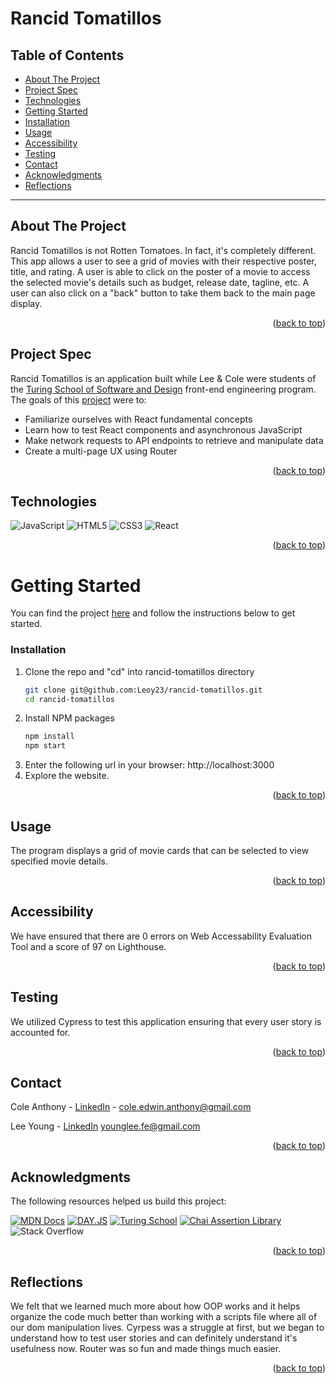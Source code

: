<a name="readme-top"></a>

# Rancid Tomatillos

## Table of Contents
- [About The Project](#about-the-project)
- [Project Spec](#project-spec)
- [Technologies](#technologies)
- [Getting Started](#getting-started)
- [Installation](#installation)
- [Usage](#usage)
- [Accessibility](#Accessibility)
- [Testing](#testing)
- [Contact](#contact)
- [Acknowledgments](#acknowledgments)
- [Reflections](#reflections)

---

## About The Project

Rancid Tomatillos is not Rotten Tomatoes. In fact, it's completely different. This app allows a user to see a grid of movies with their respective poster, title, and rating. A user is able to click on the poster of a movie to access the selected movie's details such as budget, release date, tagline, etc. A user can also click on a "back" button to take them back to the main page display.

<p align="right">(<a href="#readme-top">back to top</a>)</p>

## Project Spec
Rancid Tomatillos is an application built while Lee & Cole were students of the [Turing School of Software and Design](https://turing.edu/) front-end engineering program. The goals of this [project]([https://frontend.turing.edu/projects/module-3/rancid-tomatillos-v3.html]) were to:

* Familiarize ourselves with React fundamental concepts
* Learn how to test React components and asynchronous JavaScript
* Make network requests to API endpoints to retrieve and manipulate data
* Create a multi-page UX using Router

<p align="right">(<a href="#readme-top">back to top</a>)</p>

## Technologies
![JavaScript](https://img.shields.io/badge/javascript-%23323330.svg?style=for-the-badge&logo=javascript&logoColor=%23F7DF1E)
![HTML5](https://img.shields.io/badge/html5-%23E34F26.svg?style=for-the-badge&logo=html5&logoColor=white)
![CSS3](https://img.shields.io/badge/css3-%231572B6.svg?style=for-the-badge&logo=css3&logoColor=white)
![React](https://img.shields.io/badge/react-%2320232a.svg?style=for-the-badge&logo=react&logoColor=%2361DAFB)

<p align="right">(<a href="#readme-top">back to top</a>)</p>

<!-- GETTING STARTED -->
# Getting Started
You can find the project [here](https://github.com/Leoy23/rancid-tomatillos.git) and follow the instructions below to get started.
  

### Installation
1. Clone the repo and "cd" into rancid-tomatillos directory
   ```sh
   git clone git@github.com:Leoy23/rancid-tomatillos.git
   cd rancid-tomatillos
   ```
2. Install NPM packages
   ```sh
   npm install
   npm start
   ``` 
3. Enter the following url in your browser: http://localhost:3000
4. Explore the website.

<p align="right">(<a href="#readme-top">back to top</a>)</p>

<!-- USAGE EXAMPLES -->
## Usage
The program displays a grid of movie cards that can be selected to view specified movie details.



<p align="right">(<a href="#readme-top">back to top</a>)</p>

## Accessibility
We have ensured that there are 0 errors on Web Accessability Evaluation Tool and a score of 97 on Lighthouse.

<p align="right">(<a href="#readme-top">back to top</a>)</p>

## Testing
   We utilized Cypress to test this application ensuring that every user story is accounted for.

<p align="right">(<a href="#readme-top">back to top</a>)</p>

<!-- CONTACT -->
## Contact

Cole Anthony - [LinkedIn](https://www.linkedin.com/in/cole-edwin-anthony/) - cole.edwin.anthony@gmail.com

Lee Young - [LinkedIn](www.linkedin.com/in/leah-young-fe)
 younglee.fe@gmail.com

<p align="right">(<a href="#readme-top">back to top</a>)</p>

<!-- ACKNOWLEDGMENTS -->
## Acknowledgments
The following resources helped us build this project:

[![MDN Docs][MDN-shield]][MDN]
[![DAY.JS](https://img.shields.io/static/v1?label=&message=DAY.JS&color=%23f57242&style=for-the-badge)](https://https://day.js.org/en/)
[![Turing School](https://img.shields.io/badge/Turing_School-030303?style=for-the-badge)](https://turing.edu/)
[![Chai Assertion Library](https://img.shields.io/badge/chai-A30701?style=for-the-badge&logo=chai&logoColor=white)](https://www.chaijs.com/api/bdd/)
![Stack Overflow](https://img.shields.io/badge/-Stackoverflow-FE7A16?style=for-the-badge&logo=stack-overflow&logoColor=white)

<p align="right">(<a href="#readme-top">back to top</a>)</p>

## Reflections
We felt that we learned much more about how OOP works and it helps organize the code much better than working with a scripts file where all of our dom manipulation lives. Cyrpess was a struggle at first, but we began to understand how to test user stories and can definitely understand it's usefulness now. Router was so fun and made things much easier.

<p align="right">(<a href="#readme-top">back to top</a>)</p>

<!-- MARKDOWN LINKS & IMAGES -->
<!-- https://www.markdownguide.org/basic-syntax/#reference-style-links -->
[MDN-shield]: https://img.shields.io/badge/MDN_Web_Docs-black?style=for-the-badge&logo=mdnwebdocs&logoColor=white
[MDN]:https://developer.mozilla.org/en-US/


